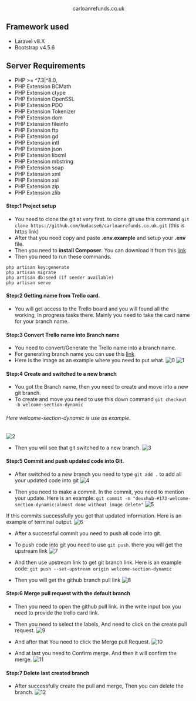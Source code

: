 <p align="center">
carloanrefunds.co.uk
</p>

## Framework used

- Laravel v8.X
- Bootstrap v4.5.6

## Server Requirements

- PHP >= ^7.3|^8.0,
- PHP Extension BCMath
- PHP Extension ctype
- PHP Extension OpenSSL
- PHP Extension PDO
- PHP Extension Tokenizer
- PHP Extension dom
- PHP Extension fileinfo
- PHP Extension ftp
- PHP Extension gd
- PHP Extension intl
- PHP Extension json
- PHP Extension libxml
- PHP Extension mbstring
- PHP Extension soap
- PHP Extension xml
- PHP Extension xsl
- PHP Extension zip
- PHP Extension zlib

#### Step:1 Project setup
- You need to clone the git at very first. to clone git use this command `git clone https://github.com/hudacse6/carloanrefunds.co.uk.git` (this is https link)
- After that you need copy and paste **.env.example** and setup your **.env** file.
- Then you need to **install Composer**. You can download it from this [link](https://getcomposer.org/download/)
- Then you need to run these commands.
```
php artisan key:generate
php artisan migrate
php artisan db:seed (if seeder available)
php artisan serve
```


#### Step:2 Getting name from Trello card.
- You will get access to the Trello board and you will found all the working, In progress tasks there. Mainly you need to take the card name for your branch name.
#### Step:3 Convert Trello name into Branch name
- You need to convert/Generate the Trello name into a branch name. 
- For generating branch name you can use this [link](https://devtools.stackblitz.io/)
- Here is the image as an example where you need to put what. 
![0](https://user-images.githubusercontent.com/78661753/117245494-c88f7080-ae5c-11eb-8e42-1b2bd0c10c95.png)
![1](https://user-images.githubusercontent.com/78661753/117245499-caf1ca80-ae5c-11eb-8019-e3c2a03aefb1.png)



#### Step:4 Create and switched to a new branch
- You got the Branch name, then you need to create and move into a new git branch.
- To create and move you need to use this down command
`git checkout -b welcome-section-dynamic` 
###### Here welcome-section-dynamic is use as example.
![2](https://user-images.githubusercontent.com/78661753/117245553-dd6c0400-ae5c-11eb-9216-741e82bd8c48.PNG)

- Then you will see that git switched to a new branch.
![3](https://user-images.githubusercontent.com/78661753/117245561-e0ff8b00-ae5c-11eb-81fa-9f9e798d2bbc.png)

#### Step:5 Commit and push updated code into Git.
- After switched to a new branch you need to type `git add .` to add all your updated code into git
![4](https://user-images.githubusercontent.com/78661753/117245572-e4931200-ae5c-11eb-8eed-a07737077167.png)

- Then you need to make a commit. In the commit, you need to mention your update.
Here is an example: `git commit -m "devxhub-#173-welcome-section-dynamic:almost done without image delete"`
![5](https://user-images.githubusercontent.com/78661753/117245588-e8269900-ae5c-11eb-8b55-2f88f449187f.png)

If this commits successfully you get that updated information.
Here is an example of terminal output.
![6](https://user-images.githubusercontent.com/78661753/117245598-eb218980-ae5c-11eb-860d-dc02e2ada4db.png)

- After a successful commit you need to push all code into git.
- To push code into git you need to use `git push`. there you will get the upstream link
![7](https://user-images.githubusercontent.com/78661753/117245616-f07ed400-ae5c-11eb-9cf2-dd9551b4269a.png)

- And then use upstream link to get git branch link.
Here is an example code: `git push --set-upstream origin welcome-section-dynamic`
- Then you will get the github branch pull link
![8](https://user-images.githubusercontent.com/78661753/117245627-f4125b00-ae5c-11eb-87d1-ab818b2e17b7.png)



#### Step:6 Merge pull request with the default branch
- Then you need to open the github pull link. in the write input box you need to provide the trello card link.
- Then you need to select the labels, And need to click on the create pull request.
![9](https://user-images.githubusercontent.com/78661753/117245645-fa083c00-ae5c-11eb-843d-2c50aea2de9a.png)

- And after that You need to click the Merge pull Request.
![10](https://user-images.githubusercontent.com/78661753/117245659-fffe1d00-ae5c-11eb-8b24-060b288a8c7f.png)

- And at last you need to Confirm merge. And then it will confirm the merge. 
![11](https://user-images.githubusercontent.com/78661753/117245673-068c9480-ae5d-11eb-8735-924e2eac43f7.png)

#### Step:7 Delete last created branch
- After successfully create the pull and merge, Then you can delete the branch.
![12](https://user-images.githubusercontent.com/78661753/117245719-173d0a80-ae5d-11eb-9ad0-f1cb367f215a.png)
